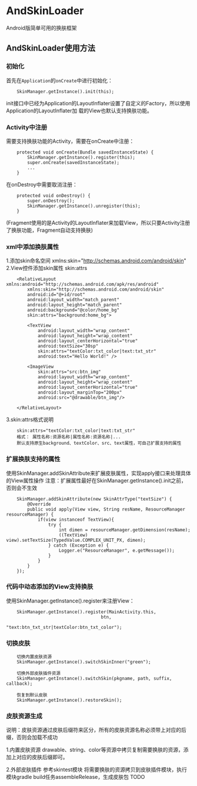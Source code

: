 # AndSkinLoader
Android版简单可用的换肤框架

## **AndSkinLoader使用方法**

### **初始化**
首先在`Application`的`onCreate`中进行初始化：
```
    SkinManager.getInstance().init(this);
```
init接口中已经为Application的LayoutInflater设置了自定义的Factory，所以使用Application的LayoutInflater加
载的View也默认支持换肤功能。

### **Activity中注册**
需要支持换肤功能的Activity，需要在onCreate中注册：
```
    protected void onCreate(Bundle savedInstanceState) {
        SkinManager.getInstance().register(this);
        super.onCreate(savedInstanceState);
        ...
    }
```
在onDestroy中需要取消注册：
```
    protected void onDestroy() {
        super.onDestroy();
        SkinManager.getInstance().unregister(this);
    }
```
(Fragment使用的是Activity的LayoutInflater来加载View，所以只要Activity注册了换肤功能，Fragment自动支持换肤)

### **xml中添加换肤属性**
1.添加skin命名空间
xmlns:skin="http://schemas.android.com/android/skin"
2.View控件添加skin属性
skin:attrs

```
    <RelativeLayout xmlns:android="http://schemas.android.com/apk/res/android"
        xmlns:skin="http://schemas.android.com/android/skin"
        android:id="@+id/root"
        android:layout_width="match_parent"
        android:layout_height="match_parent"
        android:background="@color/home_bg"
        skin:attrs="background:home_bg">

        <TextView
            android:layout_width="wrap_content"
            android:layout_height="wrap_content"
            android:layout_centerHorizontal="true"
            android:textSize="30sp"
            skin:attrs="textColor:txt_color|text:txt_str"
            android:text="Hello World!" />

        <ImageView
            skin:attrs="src:btn_img"
            android:layout_width="wrap_content"
            android:layout_height="wrap_content"
            android:layout_centerHorizontal="true"
            android:layout_marginTop="200px"
            android:src="@drawable/btn_img"/>

    </RelativeLayout>
```
3.skin:attrs格式说明
```
    skin:attrs="textColor:txt_color|text:txt_str"
    格式： 属性名称:资源名称|属性名称:资源名称|...
    默认支持原生background、textColor、src、text属性，可自己扩展支持的属性
```

### **扩展换肤支持的属性**
使用SkinManager.addSkinAttribute来扩展皮肤属性，实现apply接口来处理具体的View属性操作
注意：扩展属性最好在SkinManager.getInstance().init之前，否则会不生效
```
    SkinManager.addSkinAttribute(new SkinAttrType("textSize") {
        @Override
        public void apply(View view, String resName, ResourceManager resourceManager) {
            if(view instanceof TextView){
                try {
                    int dimen = resourceManager.getDimension(resName);
                    ((TextView) view).setTextSize(TypedValue.COMPLEX_UNIT_PX, dimen);
                } catch (Exception e) {
                    Logger.e("ResourceManager", e.getMessage());
                }
            }
        }
    });
```

### **代码中动态添加的View支持换肤**
使用SkinManager.getInstance().register来注册View：
```
    SkinManager.getInstance().register(MainActivity.this,
                                    btn,
                                    "text:btn_txt_str|textColor:btn_txt_color");
```

### **切换皮肤**

```
    切换内置皮肤资源
    SkinManager.getInstance().switchSkinInner("green");

    切换外部皮肤插件资源
    SkinManager.getInstance().switchSkin(pkgname, path, suffix, callback);

    恢复到默认皮肤
    SkinManager.getInstance().restoreSkin();
```

### **皮肤资源生成**
说明：皮肤资源通过皮肤后缀符来区分，所有的皮肤资源名称必须带上对应的后缀，否则会加载不成功

1.内置皮肤资源
drawable、string、color等资源中拷贝复制需要换肤的资源，添加上对应的皮肤后缀即可。

2.外部皮肤插件
参考skintest模块
将需要换肤的资源拷贝到皮肤插件模块，执行模块gradle build任务assembleRelease，生成皮肤包
TODO

